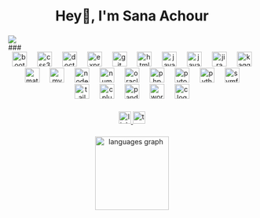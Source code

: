 <h1 align="center">Hey👋, I'm Sana Achour</h1>

###
<div align="left">
  <img src="https://visitor-badge.laobi.icu/badge?page_id=sanaear.sanaear&"  />
</div>
###
<div align="center">
  <img src="https://cdn.jsdelivr.net/gh/devicons/devicon/icons/bootstrap/bootstrap-original.svg" height="30" alt="bootstrap logo"  />
  <img width="13" />
  <img src="https://cdn.jsdelivr.net/gh/devicons/devicon/icons/css3/css3-original.svg" height="30" alt="css3 logo"  />
  <img width="13" />
  <img src="https://cdn.jsdelivr.net/gh/devicons/devicon/icons/doctrine/doctrine-original.svg" height="30" alt="doctrine logo"  />
  <img width="13" />
  <img src="https://cdn.jsdelivr.net/gh/devicons/devicon/icons/express/express-original.svg" height="30" alt="express logo"  />
  <img width="13" />
  <img src="https://cdn.jsdelivr.net/gh/devicons/devicon/icons/git/git-original.svg" height="30" alt="git logo"  />
  <img width="13" />
  <img src="https://cdn.simpleicons.org/html5/E34F26" height="30" alt="html5 logo"  />
  <img width="13" />
  <img src="https://cdn.jsdelivr.net/gh/devicons/devicon/icons/java/java-original.svg" height="30" alt="java logo"  />
  <img width="13" />
  <img src="https://cdn.simpleicons.org/javascript/F7DF1E" height="30" alt="javascript logo"  />
  <img width="13" />
  <img src="https://cdn.simpleicons.org/jira/0052CC" height="30" alt="jira logo"  />
  <img width="13" />
  <img src="https://cdn.simpleicons.org/kaggle/20BEFF" height="30" alt="kaggle logo"  />
  <img width="13" />
  <img src="https://cdn.jsdelivr.net/gh/devicons/devicon/icons/matlab/matlab-original.svg" height="30" alt="matlab logo"  />
  <img width="13" />
  <img src="https://cdn.simpleicons.org/mysql/4479A1" height="30" alt="mysql logo"  />
  <img width="13" />
  <img src="https://cdn.simpleicons.org/nodedotjs/339933" height="30" alt="nodejs logo"  />
  <img width="13" />
  <img src="https://cdn.jsdelivr.net/gh/devicons/devicon/icons/numpy/numpy-original.svg" height="30" alt="numpy logo"  />
  <img width="13" />
  <img src="https://cdn.jsdelivr.net/gh/devicons/devicon/icons/oracle/oracle-original.svg" height="30" alt="oracle logo"  />
  <img width="13" />
  <img src="https://cdn.simpleicons.org/php/777BB4" height="30" alt="php logo"  />
  <img width="13" />
  <img src="https://cdn.simpleicons.org/pytorch/EE4C2C" height="30" alt="pytorch logo"  />
  <img width="13" />
  <img src="https://cdn.jsdelivr.net/gh/devicons/devicon/icons/python/python-original.svg" height="30" alt="python logo"  />
  <img width="13" />
  <img src="https://cdn.jsdelivr.net/gh/devicons/devicon/icons/symfony/symfony-original.svg" height="30" alt="symfony logo"  />
  <img width="13" />
  <img src="https://cdn.simpleicons.org/tailwindcss/06B6D4" height="30" alt="tailwindcss logo"  />
  <img width="13" />
  <img src="https://cdn.simpleicons.org/c++/00599C" height="30" alt="cplusplus logo"  />
  <img width="13" />
  <img src="https://cdn.simpleicons.org/pandas/150458" height="30" alt="pandas logo"  />
  <img width="13" />
  <img src="https://cdn.simpleicons.org/wordpress/21759B" height="30" alt="wordpress logo"  />
  <img width="13" />
  <img src="https://cdn.jsdelivr.net/gh/devicons/devicon/icons/c/c-original.svg" height="30" alt="c logo"  />
</div>

###

<div align="center">
  <a href="https://www.linkedin.com/in/sana-achour-02b291217/" target="_blank">
    <img src="https://img.shields.io/static/v1?message=LinkedIn&logo=linkedin&label=&color=0077B5&logoColor=white&labelColor=&style=for-the-badge" height="25" alt="linkedin logo"  />
  </a>
  <a href="https://tryhackme.com/p/sanaeachour.05" target="_blank">
    <img src="https://img.shields.io/static/v1?message=TryHackMe&logo=tryhackme&label=&color=88cc14&logoColor=white&labelColor=&style=for-the-badge" height="25" alt="tryhackme logo"  />
  </a>
</div>

###

<div align="center">
  <img src="https://github-readme-stats.vercel.app/api/top-langs?username=sanaear&locale=en&hide_title=false&layout=compact&card_width=320&langs_count=5&theme=dracula&hide_border=false" height="150" alt="languages graph"  />

</div>

###




###
